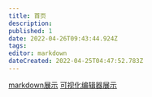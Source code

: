 ```yaml
---
title: 首页
description: 
published: 1
date: 2022-04-26T09:43:44.924Z
tags: 
editor: markdown
dateCreated: 2022-04-25T04:47:52.783Z
---
```


[markdown展示](/zh/markdown展示)
[可视化编辑器展示](/zh/可视化编辑器展示)
